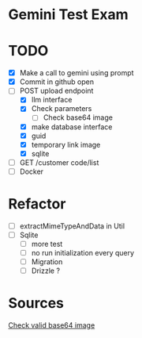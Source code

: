# Gemini Test Exam

# TODO

- [x] Make a call to gemini using prompt
- [x] Commit in github open
- [ ] POST upload endpoint
  - [x] llm interface
  - [x] Check parameters
    - [ ] Check base64 image
  - [x] make database interface
  - [x] guid
  - [x] temporary link image
  - [x] sqlite
- [ ] GET /customer code/list
- [ ] Docker

# Refactor

- [ ] extractMimeTypeAndData in Util
- [ ] Sqlite
  - [ ] more test
  - [ ] no run initialization every query
  - [ ] Migration
  - [ ] Drizzle ?

# Sources

[Check valid base64 image](https://stackoverflow.com/questions/32540364/javascript-check-if-valid-base64-image)
